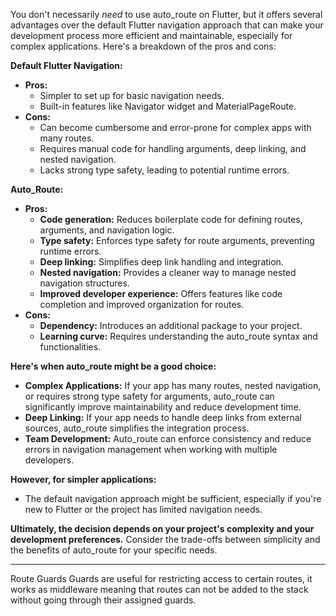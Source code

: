 You don't necessarily *need* to use auto_route on Flutter, but it offers several advantages over the default Flutter navigation approach that can make your development process more efficient and maintainable, especially for complex applications. Here's a breakdown of the pros and cons:

**Default Flutter Navigation:**

* **Pros:**
    * Simpler to set up for basic navigation needs.
    * Built-in features like Navigator widget and MaterialPageRoute.
* **Cons:**
    * Can become cumbersome and error-prone for complex apps with many routes.
    * Requires manual code for handling arguments, deep linking, and nested navigation.
    * Lacks strong type safety, leading to potential runtime errors.

**Auto_Route:**

* **Pros:**
    * **Code generation:** Reduces boilerplate code for defining routes, arguments, and navigation logic.
    * **Type safety:** Enforces type safety for route arguments, preventing runtime errors.
    * **Deep linking:** Simplifies deep link handling and integration.
    * **Nested navigation:** Provides a cleaner way to manage nested navigation structures.
    * **Improved developer experience:** Offers features like code completion and improved organization for routes.
* **Cons:**
    * **Dependency:** Introduces an additional package to your project.
    * **Learning curve:** Requires understanding the auto_route syntax and functionalities.

**Here's when auto_route might be a good choice:**

* **Complex Applications:**  If your app has many routes, nested navigation, or requires strong type safety for arguments, auto_route can significantly improve maintainability and reduce development time.
* **Deep Linking:** If your app needs to handle deep links from external sources, auto_route simplifies the integration process.
* **Team Development:** Auto_route can enforce consistency and reduce errors in navigation management when working with multiple developers.

**However, for simpler applications:**

* The default navigation approach might be sufficient, especially if you're new to Flutter or the project has limited navigation needs.

**Ultimately, the decision depends on your project's complexity and your development preferences.** Consider the trade-offs between simplicity and the benefits of auto_route for your specific needs.

--------------------

Route Guards
Guards are useful for restricting access to certain routes, it works as middleware meaning that routes can not be added to the stack without going through their assigned guards.